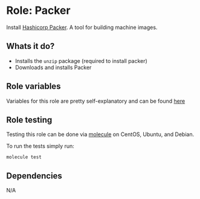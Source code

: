 # Role: Packer

Install [Hashicorp Packer](https://www.packer.io/). A tool for building machine images.

## Whats it do?

- Installs the `unzip` package (required to install packer)
- Downloads and installs Packer

## Role variables

Variables for this role are pretty self-explanatory and can be found [here](defaults/main.yml)

## Role testing

Testing this role can be done via [molecule](https://github.com/ansible/molecule) on CentOS, Ubuntu, and Debian.

To run the tests simply run:

```
molecule test
```

## Dependencies

N/A

